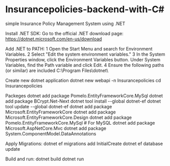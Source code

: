 # Insurancepolicies-backend-with-C#
simple Insurance Policy Management System using .NET

Install .NET SDK: 
  Go to the official .NET download page: https://dotnet.microsoft.com/en-us/download
  
Add .NET to PATH:
  1 Open the Start Menu and search for Environment Variables. 
  2 Select "Edit the system environment variables."
  3 In the System Properties window, click the Environment Variables button.
  Under System Variables, find the Path variable and click Edit.
  4 Ensure the following paths (or similar) are included
  C:\Program Files\dotnet\

Create new dotnet application
  dotnet new webapi -n Insurancepolicies
  cd Insurancepolicies

Packeges 
 	dotnet add package Pomelo.EntityFrameworkCore.MySql
	dotnet add package BCrypt.Net-Next
	dotnet tool install --global dotnet-ef
	dotnet tool update --global dotnet-ef
	dotnet add package Microsoft.EntityFrameworkCore
	dotnet add package Microsoft.EntityFrameworkCore.Design
	dotnet add package Pomelo.EntityFrameworkCore.MySql  # For MySQL
	dotnet add package Microsoft.AspNetCore.Mvc
	dotnet add package System.ComponentModel.DataAnnotations

Apply Migrations:
	dotnet ef migrations add InitialCreate
	dotnet ef database update

Build and run:
	dotnet build
	dotnet run

